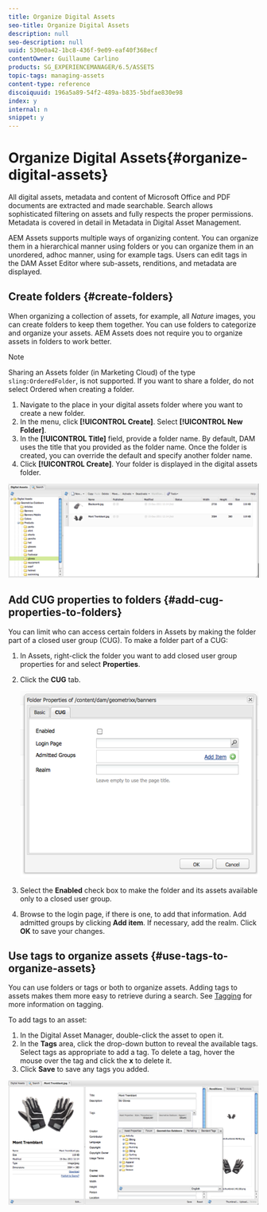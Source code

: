 ```yaml
---
title: Organize Digital Assets
seo-title: Organize Digital Assets
description: null
seo-description: null
uuid: 530e0a42-1bc8-436f-9e09-eaf40f368ecf
contentOwner: Guillaume Carlino
products: SG_EXPERIENCEMANAGER/6.5/ASSETS
topic-tags: managing-assets
content-type: reference
discoiquuid: 196a5a89-54f2-489a-b835-5bdfae830e98
index: y
internal: n
snippet: y
---
```


# Organize Digital Assets{#organize-digital-assets}

All digital assets, metadata and content of Microsoft Office and PDF documents are extracted and made searchable. Search allows sophisticated filtering on assets and fully respects the proper permissions. Metadata is covered in detail in Metadata in Digital Asset Management.

AEM Assets supports multiple ways of organizing content. You can organize them in a hierarchical manner using folders or you can organize them in an unordered, adhoc manner, using for example tags. Users can edit tags in the DAM Asset Editor where sub-assets, renditions, and metadata are displayed.

## Create folders {#create-folders}

When organizing a collection of assets, for example, all *Nature* images, you can create folders to keep them together. You can use folders to categorize and organize your assets. AEM Assets does not require you to organize assets in folders to work better.

>[!NOTE]
>
>Sharing an Assets folder (in Marketing Cloud) of the type `sling:OrderedFolder`, is not supported. If you want to share a folder, do not select Ordered when creating a folder.

1. Navigate to the place in your digital assets folder where you want to create a new folder.
1. In the menu, click **[!UICONTROL Create]**. Select **[!UICONTROL New Folder]**.
1. In the **[!UICONTROL Title]** field, provide a folder name. By default, DAM uses the title that you provided as the folder name. Once the folder is created, you can override the default and specify another folder name.
1. Click **[!UICONTROL Create]**. Your folder is displayed in the digital assets folder.

![When you create a new asset folder, it is instantly displayed in the folder list.](assets/create-asset-folder.png)

## Add CUG properties to folders {#add-cug-properties-to-folders}

You can limit who can access certain folders in Assets by making the folder part of a closed user group (CUG). To make a folder part of a CUG:

1. In Assets, right-click the folder you want to add closed user group properties for and select **Properties**.  

1. Click the **CUG** tab.

   ![](assets/chlimage_1-76.png)

1. Select the **Enabled** check box to make the folder and its assets available only to a closed user group.  

1. Browse to the login page, if there is one, to add that information. Add admitted groups by clicking **Add item**. If necessary, add the realm. Click **OK** to save your changes.

## Use tags to organize assets {#use-tags-to-organize-assets}

You can use folders or tags or both to organize assets. Adding tags to assets makes them more easy to retrieve during a search. See [Tagging](../../sites/authoring/using/tags.md) for more information on tagging.

To add tags to an asset:

1. In the Digital Asset Manager, double-click the asset to open it.
1. In the **Tags** area, click the drop-down button to reveal the available tags. Select tags as appropriate to add a tag. To delete a tag, hover the mouse over the tag and click the **x** to delete it.
1. Click **Save** to save any tags you added.

![Apply tags to assets to organize and categorize them](assets/add-tags-to-assets.png)

